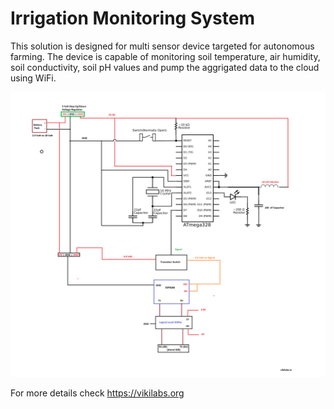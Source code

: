 # Irrigation Monitoring System 

This solution is designed for multi sensor device targeted for autonomous farming. The device is capable of monitoring soil temperature, air humidity, soil conductivity, soil pH values and pump the aggrigated data to the cloud using WiFi. 

![alt text](circuit/circuit.png)

For more details check https://vikilabs.org

